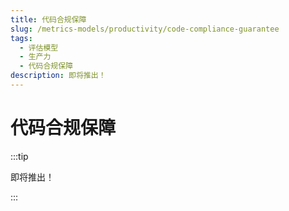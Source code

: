 ```yaml
---
title: 代码合规保障
slug: /metrics-models/productivity/code-compliance-guarantee
tags:
  - 评估模型
  - 生产力
  - 代码合规保障
description: 即将推出！
---
```


# 代码合规保障

:::tip

即将推出！

:::